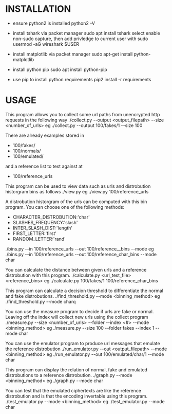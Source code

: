 
# INSTALLATION

- ensure python2 is installed
python2 -V

- install tshark via packet manager
sudo apt install tshark
select enable non-sudo capture, then add privledge to current user with
sudo usermod -aG wireshark $USER

- install matplotlib via packet manager
sudo apt-get install python-matplotlib

- install python pip
sudo apt install python-pip

- use pip to install python requirements
pip2 install -r requirements

# USAGE

This program allows you to collect some url paths from unencrypted http requests in the following way
./collect.py --output <output_filepath> --size <number_of_urls>
eg ./collect.py --output 100/fakes/1 --size 100

There are already examples stored in

- 100/fakes/
- 100/normals/
- 100/emulated/

and a reference list to test against at
- 100/reference_urls


This program can be used to view data such as urls and distrobution historgram bins as follows
./view.py <filepath>
eg ./view.py 100/reference_urls


A distrobution historgram of the urls can be computed with this bin program. You can choose one of the following methods:
  - CHARACTER_DISTROBUTION:'char'
  - SLASHES_FREQUENCY:'slash'
  - INTER_SLASH_DIST:'length'
  - FIRST_LETTER:'first'
  - RANDOM_LETTER:'rand'

./bins.py --in 100/reference_urls --out 100/reference_<method>_bins --mode <method>
eg ./bins.py --in 100/reference_urls --out 100/reference_char_bins --mode char


You can calculate the distance between given urls and a reference distrobution with this program.
./calculate.py <url_test_file> <reference_bins>
eg ./calculate.py 100/fakes/1 100/reference_char_bins


This program can calculate a decision threshold to differentiate the normal and fake distrobutions.
./find_threshold.py --mode <binning_method>
eg ./find_threshold.py --mode charq


You can use the measure program to decide if urls are fake or normal. Leaving off the index will collect new urls using the collect program
./measure.py --size <number_of_urls> --folder <folder> --index <#> --mode <binning_method>
eg ./measure.py --size 100 --folder fakes --index 1 --mode char


You can use the emulator program to produce url messages that emulate the reference distrobution
./run_emulator.py --out <output_filepath> --mode <binning_method>
eg ./run_emulator.py --out 100/emulated/char/1 --mode char


This program can display the relation of normal, fake and emulated distrobutions to a reference distrobution.
./graph.py --mode <binning_method>
eg ./graph.py --mode char


You can test that the emulated ciphertexts are like the reference distrobution  and is that the encoding invertable using this program.
./test_emulator.py --mode <binning_method>
eg ./test_emulator.py --mode char

